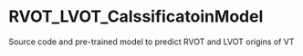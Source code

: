 # RVOT_LVOT_CalssificatoinModel
Source code and pre-trained model to predict RVOT and LVOT origins of VT
